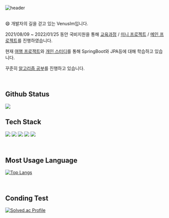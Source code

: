 ![header](https://capsule-render.vercel.app/api?type=waving&height=200&text=VenusIm&color=gradient&fontAlign=80&fontAlignY=40)
<br/> 
<br/>

:smile: 개발자의 길을 걷고 있는 VenusIm입니다.

2021/08/09 ~ 2022/01/25 동안 국비지원을 통해 [교육과정](https://github.com/VenusIm/Bitcamp_Study) / [미니 프로젝트](https://github.com/VenusIm/Bitcamp_Mini) / [메인 프로젝트](https://github.com/VenusIm/Bitcamp_main)를 진행하였습니다.

현재 [여행 프로잭트](https://github.com/TravelWithMeProject)와 [개인 스터디](https://github.com/VenusIm/Springboot-Study)를 통해 SpringBoot와 JPA등에 대해 학습하고 있습니다.

꾸준히 [알고리즘 공부](https://github.com/VenusIm/Algorithms)를 진행하고 있습니다.

<br/>

## Github Status

 <img src="https://github-readme-stats.vercel.app/api?username=VenusIm&show_icons=true&count_private=true&hide_border=true"/>

<br/>

## Tech Stack

<img src="https://img.shields.io/badge/JAVA-007396?style=for-the-badge&logo=java&logoColor=white"> <img src="https://img.shields.io/badge/Spring-6DB33F?style=for-the-badge&logo=Spring&logoColor=white"> <img src="https://img.shields.io/badge/SpringBoot-6DB33F?style=for-the-badge&logo=SpringBoot&logoColor=white"> <img src="https://img.shields.io/badge/oracle-F80000?style=for-the-badge&logo=oracle&logoColor=white"> <img src="https://img.shields.io/badge/mysql-4479A1?style=for-the-badge&logo=mysql&logoColor=white">

<br/>

## Most Usage Language

﻿[![Top Langs](https://github-readme-stats.vercel.app/api/top-langs/?username=VenusIm&langs_count=10&layout=compact&theme=light&hide=html.css)](https://github.com/VenusIm/VenusIm)

<br/>

## Conding Test

[![Solved.ac Profile](http://mazassumnida.wtf/api/v2/generate_badge?boj=junhee3370)](https://solved.ac/junhee3370/)
